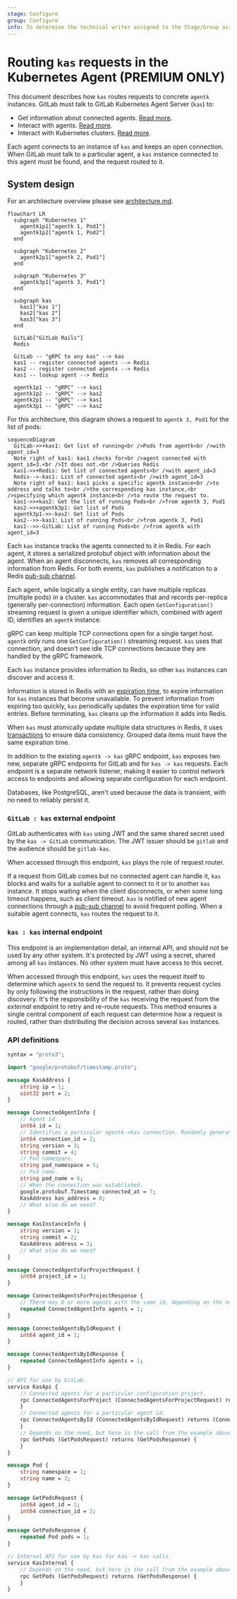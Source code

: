 ```yaml
---
stage: Configure
group: Configure
info: To determine the technical writer assigned to the Stage/Group associated with this page, see https://about.gitlab.com/handbook/engineering/ux/technical-writing/#designated-technical-writers
---
```


# Routing `kas` requests in the Kubernetes Agent **(PREMIUM ONLY)**

This document describes how `kas` routes requests to concrete `agentk` instances.
GitLab must talk to GitLab Kubernetes Agent Server (`kas`) to:

- Get information about connected agents. [Read more](https://gitlab.com/gitlab-org/gitlab/-/issues/249560).
- Interact with agents. [Read more](https://gitlab.com/gitlab-org/gitlab/-/issues/230571).
- Interact with Kubernetes clusters. [Read more](https://gitlab.com/gitlab-org/gitlab/-/issues/240918).

Each agent connects to an instance of `kas` and keeps an open connection. When
GitLab must talk to a particular agent, a `kas` instance connected to this agent must
be found, and the request routed to it.

## System design

For an architecture overview please see
[architecture.md](https://gitlab.com/gitlab-org/cluster-integration/gitlab-agent/-/blob/master/doc/architecture.md).

```mermaid
flowchart LR
  subgraph "Kubernetes 1"
    agentk1p1["agentk 1, Pod1"]
    agentk1p2["agentk 1, Pod2"]
  end

  subgraph "Kubernetes 2"
    agentk2p1["agentk 2, Pod1"]
  end

  subgraph "Kubernetes 3"
    agentk3p1["agentk 3, Pod1"]
  end

  subgraph kas
    kas1["kas 1"]
    kas2["kas 2"]
    kas3["kas 3"]
  end

  GitLab["GitLab Rails"]
  Redis

  GitLab -- "gRPC to any kas" --> kas
  kas1 -- register connected agents --> Redis
  kas2 -- register connected agents --> Redis
  kas1 -- lookup agent --> Redis

  agentk1p1 -- "gRPC" --> kas1
  agentk1p2 -- "gRPC" --> kas2
  agentk2p1 -- "gRPC" --> kas1
  agentk3p1 -- "gRPC" --> kas2
```

For this architecture, this diagram shows a request to `agentk 3, Pod1` for the list of pods:

```mermaid
sequenceDiagram
  GitLab->>+kas1: Get list of running<br />Pods from agentk<br />with agent_id=3
  Note right of kas1: kas1 checks for<br />agent connected with agent_id=3.<br />It does not.<br />Queries Redis
  kas1->>+Redis: Get list of connected agents<br />with agent_id=3
  Redis-->-kas1: List of connected agents<br />with agent_id=3
  Note right of kas1: kas1 picks a specific agentk instance<br />to address and talks to<br />the corresponding kas instance,<br />specifying which agentk instance<br />to route the request to.
  kas1->>+kas2: Get the list of running Pods<br />from agentk 3, Pod1
  kas2->>+agentk3p1: Get list of Pods
  agentk3p1->>-kas2: Get list of Pods
  kas2-->>-kas1: List of running Pods<br />from agentk 3, Pod1
  kas1-->>-GitLab: List of running Pods<br />from agentk with agent_id=3
```

Each `kas` instance tracks the agents connected to it in Redis. For each agent, it
stores a serialized protobuf object with information about the agent. When an agent
disconnects, `kas` removes all corresponding information from Redis. For both events,
`kas` publishes a notification to a Redis [pub-sub channel](https://redis.io/topics/pubsub).

Each agent, while logically a single entity, can have multiple replicas (multiple pods)
in a cluster. `kas` accommodates that and records per-replica (generally per-connection)
information. Each open `GetConfiguration()` streaming request is given
a unique identifier which, combined with agent ID, identifies an `agentk` instance.

gRPC can keep multiple TCP connections open for a single target host. `agentk` only
runs one `GetConfiguration()` streaming request. `kas` uses that connection, and
doesn't see idle TCP connections because they are handled by the gRPC framework.

Each `kas` instance provides information to Redis, so other `kas` instances can discover and access it.

Information is stored in Redis with an [expiration time](https://redis.io/commands/expire),
to expire information for `kas` instances that become unavailable. To prevent
information from expiring too quickly, `kas` periodically updates the expiration time
for valid entries. Before terminating, `kas` cleans up the information it adds into Redis.

When `kas` must atomically update multiple data structures in Redis, it uses
[transactions](https://redis.io/topics/transactions) to ensure data consistency.
Grouped data items must have the same expiration time.

In addition to the existing `agentk -> kas` gRPC endpoint, `kas` exposes two new,
separate gRPC endpoints for GitLab and for `kas -> kas` requests. Each endpoint
is a separate network listener, making it easier to control network access to endpoints
and allowing separate configuration for each endpoint.

Databases, like PostgreSQL, aren't used because the data is transient, with no need
to reliably persist it.

### `GitLab : kas` external endpoint

GitLab authenticates with `kas` using JWT and the same shared secret used by the
`kas -> GitLab` communication. The JWT issuer should be `gitlab` and the audience
should be `gitlab-kas`.

When accessed through this endpoint, `kas` plays the role of request router.

If a request from GitLab comes but no connected agent can handle it, `kas` blocks
and waits for a suitable agent to connect to it or to another `kas` instance. It
stops waiting when the client disconnects, or when some long timeout happens, such
as client timeout. `kas` is notified of new agent connections through a
[pub-sub channel](https://redis.io/topics/pubsub) to avoid frequent polling.
When a suitable agent connects, `kas` routes the request to it.

### `kas : kas` internal endpoint

This endpoint is an implementation detail, an internal API, and should not be used
by any other system. It's protected by JWT using a secret, shared among all `kas`
instances. No other system must have access to this secret.

When accessed through this endpoint, `kas` uses the request itself to determine
which `agentk` to send the request to. It prevents request cycles by only following
the instructions in the request, rather than doing discovery. It's the responsibility
of the `kas` receiving the request from the _external_ endpoint to retry and re-route
requests. This method ensures a single central component of each request can determine
how a request is routed, rather than distributing the decision across several `kas` instances.

### API definitions

```proto
syntax = "proto3";

import "google/protobuf/timestamp.proto";

message KasAddress {
    string ip = 1;
    uint32 port = 2;
}

message ConnectedAgentInfo {
    // Agent id.
    int64 id = 1;
    // Identifies a particular agentk->kas connection. Randomly generated when agent connects.
    int64 connection_id = 2;
    string version = 3;
    string commit = 4;
    // Pod namespace.
    string pod_namespace = 5;
    // Pod name.
    string pod_name = 6;
    // When the connection was established.
    google.protobuf.Timestamp connected_at = 7;
    KasAddress kas_address = 8;
    // What else do we need?
}

message KasInstanceInfo {
    string version = 1;
    string commit = 2;
    KasAddress address = 3;
    // What else do we need?
}

message ConnectedAgentsForProjectRequest {
    int64 project_id = 1;
}

message ConnectedAgentsForProjectResponse {
    // There may 0 or more agents with the same id, depending on the number of running Pods.
    repeated ConnectedAgentInfo agents = 1;
}

message ConnectedAgentsByIdRequest {
    int64 agent_id = 1;
}

message ConnectedAgentsByIdResponse {
    repeated ConnectedAgentInfo agents = 1;
}

// API for use by GitLab.
service KasApi {
    // Connected agents for a particular configuration project.
    rpc ConnectedAgentsForProject (ConnectedAgentsForProjectRequest) returns (ConnectedAgentsForProjectResponse) {
    }
    // Connected agents for a particular agent id.
    rpc ConnectedAgentsById (ConnectedAgentsByIdRequest) returns (ConnectedAgentsByIdResponse) {
    }
    // Depends on the need, but here is the call from the example above.
    rpc GetPods (GetPodsRequest) returns (GetPodsResponse) {
    }
}

message Pod {
    string namespace = 1;
    string name = 2;
}

message GetPodsRequest {
    int64 agent_id = 1;
    int64 connection_id = 2;
}

message GetPodsResponse {
    repeated Pod pods = 1;
}

// Internal API for use by kas for kas -> kas calls.
service KasInternal {
    // Depends on the need, but here is the call from the example above.
    rpc GetPods (GetPodsRequest) returns (GetPodsResponse) {
    }
}
```

